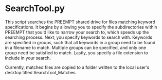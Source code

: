 SearchTool.py
================

This script searches the PREEMPT shared drive for files matching keyword
specifications. It begins by allowing you to specify the subdirectories 
within PREEMPT that you'd like to narrow your search to, which speeds up
the searching process. Next, you specify keywords to search with. Keywords
are specified in groups, such that all keywords in a group need to be found
in a filename to match. Multiple groups can be specified, and only one group
need be satisfied to match. Lastly, you specify a file extension to include
in your search.

Currently, matched files are copied to a folder written to the local user's
desktop titled SearchTool_Matches.
